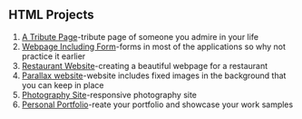## HTML Projects

1. [A Tribute Page](https://www.codeseek.co/preview/womJzx)-tribute page of someone you admire in your life
2. [Webpage Including Form](https://codepen.io/gregg50/pen/QWwOVKV)-forms in most of the applications so why not practice it earlier
3. [Restaurant Website](https://jolly-kalam-23776e.netlify.app/restaurantwebsite/)-creating a beautiful webpage for a restaurant
4. [Parallax website](https://jolly-kalam-23776e.netlify.app/parallaxsite/)-website includes fixed images in the background that you can keep in place
5. [Photography Site](https://jolly-kalam-23776e.netlify.app/photographysite/#images)-responsive photography site
6. [Personal Portfolio](https://codepen.io/freeCodeCamp/full/zNBOYG)-reate your portfolio and showcase your work samples
